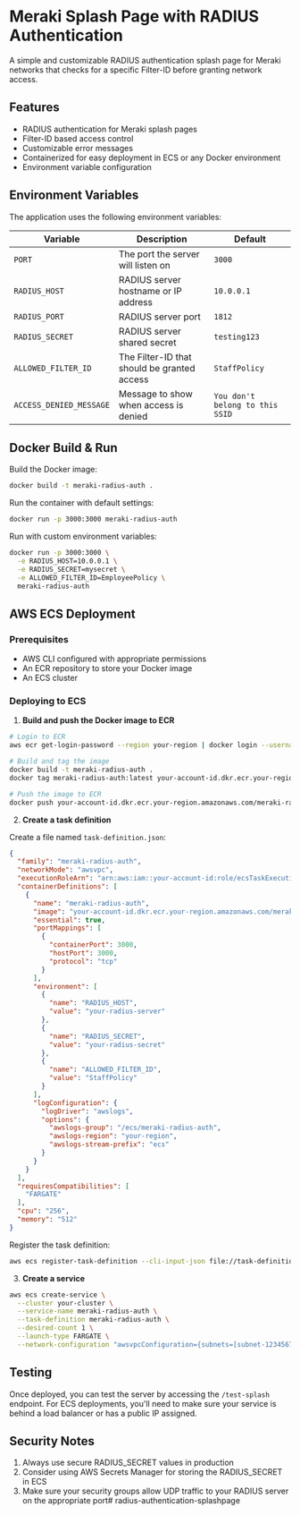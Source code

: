 # Meraki Splash Page with RADIUS Authentication

A simple and customizable RADIUS authentication splash page for Meraki networks that checks for a specific Filter-ID before granting network access.

## Features

- RADIUS authentication for Meraki splash pages
- Filter-ID based access control
- Customizable error messages
- Containerized for easy deployment in ECS or any Docker environment
- Environment variable configuration

## Environment Variables

The application uses the following environment variables:

| Variable | Description | Default |
|----------|-------------|---------|
| `PORT` | The port the server will listen on | `3000` |
| `RADIUS_HOST` | RADIUS server hostname or IP address | `10.0.0.1` |
| `RADIUS_PORT` | RADIUS server port | `1812` |
| `RADIUS_SECRET` | RADIUS server shared secret | `testing123` |
| `ALLOWED_FILTER_ID` | The Filter-ID that should be granted access | `StaffPolicy` |
| `ACCESS_DENIED_MESSAGE` | Message to show when access is denied | `You don't belong to this SSID` |

## Docker Build & Run

Build the Docker image:

```bash
docker build -t meraki-radius-auth .
```

Run the container with default settings:

```bash
docker run -p 3000:3000 meraki-radius-auth
```

Run with custom environment variables:

```bash
docker run -p 3000:3000 \
  -e RADIUS_HOST=10.0.0.1 \
  -e RADIUS_SECRET=mysecret \
  -e ALLOWED_FILTER_ID=EmployeePolicy \
  meraki-radius-auth
```

## AWS ECS Deployment

### Prerequisites

- AWS CLI configured with appropriate permissions
- An ECR repository to store your Docker image
- An ECS cluster

### Deploying to ECS

1. **Build and push the Docker image to ECR**

```bash
# Login to ECR
aws ecr get-login-password --region your-region | docker login --username AWS --password-stdin your-account-id.dkr.ecr.your-region.amazonaws.com

# Build and tag the image
docker build -t meraki-radius-auth .
docker tag meraki-radius-auth:latest your-account-id.dkr.ecr.your-region.amazonaws.com/meraki-radius-auth:latest

# Push the image to ECR
docker push your-account-id.dkr.ecr.your-region.amazonaws.com/meraki-radius-auth:latest
```

2. **Create a task definition**

Create a file named `task-definition.json`:

```json
{
  "family": "meraki-radius-auth",
  "networkMode": "awsvpc",
  "executionRoleArn": "arn:aws:iam::your-account-id:role/ecsTaskExecutionRole",
  "containerDefinitions": [
    {
      "name": "meraki-radius-auth",
      "image": "your-account-id.dkr.ecr.your-region.amazonaws.com/meraki-radius-auth:latest",
      "essential": true,
      "portMappings": [
        {
          "containerPort": 3000,
          "hostPort": 3000,
          "protocol": "tcp"
        }
      ],
      "environment": [
        {
          "name": "RADIUS_HOST",
          "value": "your-radius-server"
        },
        {
          "name": "RADIUS_SECRET",
          "value": "your-radius-secret"
        },
        {
          "name": "ALLOWED_FILTER_ID",
          "value": "StaffPolicy"
        }
      ],
      "logConfiguration": {
        "logDriver": "awslogs",
        "options": {
          "awslogs-group": "/ecs/meraki-radius-auth",
          "awslogs-region": "your-region",
          "awslogs-stream-prefix": "ecs"
        }
      }
    }
  ],
  "requiresCompatibilities": [
    "FARGATE"
  ],
  "cpu": "256",
  "memory": "512"
}
```

Register the task definition:

```bash
aws ecs register-task-definition --cli-input-json file://task-definition.json
```

3. **Create a service**

```bash
aws ecs create-service \
  --cluster your-cluster \
  --service-name meraki-radius-auth \
  --task-definition meraki-radius-auth \
  --desired-count 1 \
  --launch-type FARGATE \
  --network-configuration "awsvpcConfiguration={subnets=[subnet-12345678],securityGroups=[sg-12345678],assignPublicIp=ENABLED}"
```

## Testing

Once deployed, you can test the server by accessing the `/test-splash` endpoint. For ECS deployments, you'll need to make sure your service is behind a load balancer or has a public IP assigned.

## Security Notes

1. Always use secure RADIUS_SECRET values in production
2. Consider using AWS Secrets Manager for storing the RADIUS_SECRET in ECS
3. Make sure your security groups allow UDP traffic to your RADIUS server on the appropriate port# radius-authentication-splashpage
